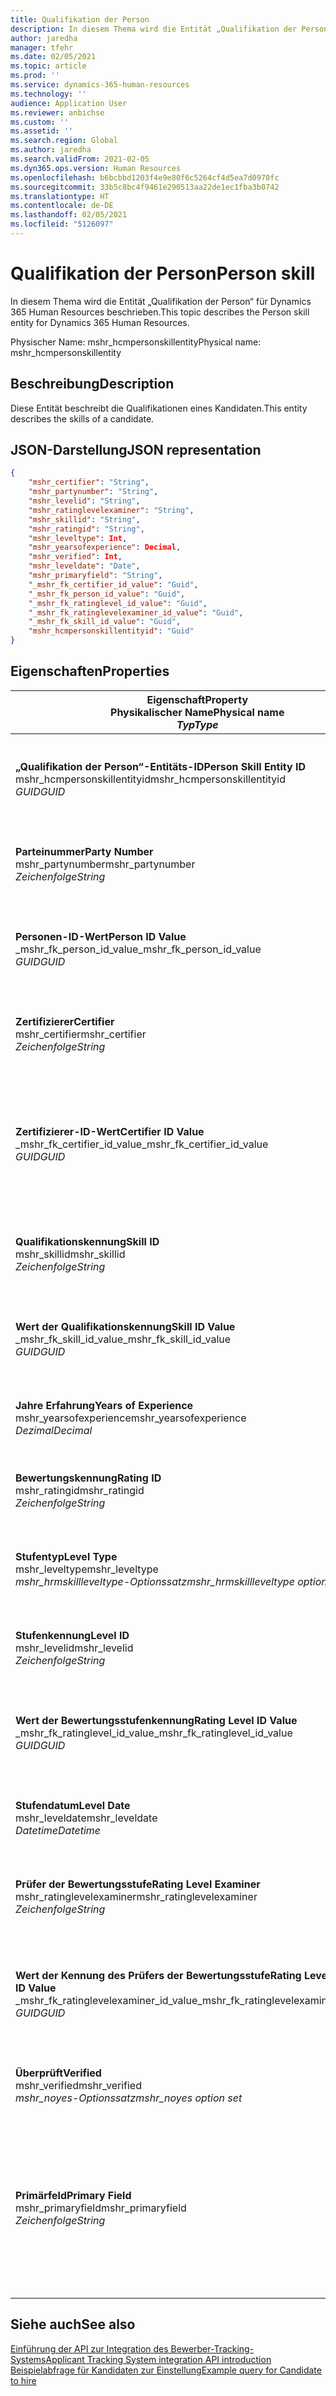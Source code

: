 ```yaml
---
title: Qualifikation der Person
description: In diesem Thema wird die Entität „Qualifikation der Person“ für Dynamics 365 Human Resources beschrieben.
author: jaredha
manager: tfehr
ms.date: 02/05/2021
ms.topic: article
ms.prod: ''
ms.service: dynamics-365-human-resources
ms.technology: ''
audience: Application User
ms.reviewer: anbichse
ms.custom: ''
ms.assetid: ''
ms.search.region: Global
ms.author: jaredha
ms.search.validFrom: 2021-02-05
ms.dyn365.ops.version: Human Resources
ms.openlocfilehash: b6bcbbd1203f4e9e80f6c5264cf4d5ea7d0970fc
ms.sourcegitcommit: 33b5c8bc4f9461e290513aa22de1ec1fba3b0742
ms.translationtype: HT
ms.contentlocale: de-DE
ms.lasthandoff: 02/05/2021
ms.locfileid: "5126097"
---
```

# <a name="person-skill"></a><span data-ttu-id="e40fb-103">Qualifikation der Person</span><span class="sxs-lookup"><span data-stu-id="e40fb-103">Person skill</span></span>

<span data-ttu-id="e40fb-104">In diesem Thema wird die Entität „Qualifikation der Person“ für Dynamics 365 Human Resources beschrieben.</span><span class="sxs-lookup"><span data-stu-id="e40fb-104">This topic describes the Person skill entity for Dynamics 365 Human Resources.</span></span>

<span data-ttu-id="e40fb-105">Physischer Name: mshr_hcmpersonskillentity</span><span class="sxs-lookup"><span data-stu-id="e40fb-105">Physical name: mshr_hcmpersonskillentity</span></span>

## <a name="description"></a><span data-ttu-id="e40fb-106">Beschreibung</span><span class="sxs-lookup"><span data-stu-id="e40fb-106">Description</span></span>

<span data-ttu-id="e40fb-107">Diese Entität beschreibt die Qualifikationen eines Kandidaten.</span><span class="sxs-lookup"><span data-stu-id="e40fb-107">This entity describes the skills of a candidate.</span></span>

## <a name="json-representation"></a><span data-ttu-id="e40fb-108">JSON-Darstellung</span><span class="sxs-lookup"><span data-stu-id="e40fb-108">JSON representation</span></span>

```json
{
    "mshr_certifier": "String",
    "mshr_partynumber": "String",
    "mshr_levelid": "String",
    "mshr_ratinglevelexaminer": "String",
    "mshr_skillid": "String",
    "mshr_ratingid": "String",
    "mshr_leveltype": Int,
    "mshr_yearsofexperience": Decimal,
    "mshr_verified": Int,
    "mshr_leveldate": "Date",
    "mshr_primaryfield": "String",
    "_mshr_fk_certifier_id_value": "Guid",
    "_mshr_fk_person_id_value": "Guid",
    "_mshr_fk_ratinglevel_id_value": "Guid",
    "_mshr_fk_ratinglevelexaminer_id_value": "Guid",
    "_mshr_fk_skill_id_value": "Guid",
    "mshr_hcmpersonskillentityid": "Guid"
}
```

## <a name="properties"></a><span data-ttu-id="e40fb-109">Eigenschaften</span><span class="sxs-lookup"><span data-stu-id="e40fb-109">Properties</span></span>

| <span data-ttu-id="e40fb-110">Eigenschaft</span><span class="sxs-lookup"><span data-stu-id="e40fb-110">Property</span></span><br><span data-ttu-id="e40fb-111">**Physikalischer Name**</span><span class="sxs-lookup"><span data-stu-id="e40fb-111">**Physical name**</span></span><br><span data-ttu-id="e40fb-112">**_Typ_**</span><span class="sxs-lookup"><span data-stu-id="e40fb-112">**_Type_**</span></span> | <span data-ttu-id="e40fb-113">Verwenden</span><span class="sxs-lookup"><span data-stu-id="e40fb-113">Use</span></span> | <span data-ttu-id="e40fb-114">Beschreibung</span><span class="sxs-lookup"><span data-stu-id="e40fb-114">Description</span></span> |
| --- | --- | --- |
| <span data-ttu-id="e40fb-115">**„Qualifikation der Person“-Entitäts-ID**</span><span class="sxs-lookup"><span data-stu-id="e40fb-115">**Person Skill Entity ID**</span></span><br><span data-ttu-id="e40fb-116">mshr_hcmpersonskillentityid</span><span class="sxs-lookup"><span data-stu-id="e40fb-116">mshr_hcmpersonskillentityid</span></span><br><span data-ttu-id="e40fb-117">*GUID*</span><span class="sxs-lookup"><span data-stu-id="e40fb-117">*GUID*</span></span> | <span data-ttu-id="e40fb-118">Schreibgeschützt</span><span class="sxs-lookup"><span data-stu-id="e40fb-118">Read-only</span></span><br><span data-ttu-id="e40fb-119">Erforderlich</span><span class="sxs-lookup"><span data-stu-id="e40fb-119">Required</span></span> | <span data-ttu-id="e40fb-120">Vom System generierter eindeutiger Bezeichner für den Entitätsdatensatz.</span><span class="sxs-lookup"><span data-stu-id="e40fb-120">System-generated unique identifier for the entity record.</span></span> |
| <span data-ttu-id="e40fb-121">**Parteinummer**</span><span class="sxs-lookup"><span data-stu-id="e40fb-121">**Party Number**</span></span><br><span data-ttu-id="e40fb-122">mshr_partynumber</span><span class="sxs-lookup"><span data-stu-id="e40fb-122">mshr_partynumber</span></span><br><span data-ttu-id="e40fb-123">*Zeichenfolge*</span><span class="sxs-lookup"><span data-stu-id="e40fb-123">*String*</span></span> | <span data-ttu-id="e40fb-124">Lesen/Schreiben</span><span class="sxs-lookup"><span data-stu-id="e40fb-124">Read/write</span></span><br><span data-ttu-id="e40fb-125">Erforderlich</span><span class="sxs-lookup"><span data-stu-id="e40fb-125">Required</span></span> |   <span data-ttu-id="e40fb-126">Die Kennung des Datensatzes der zugeordneten Partei (Person).</span><span class="sxs-lookup"><span data-stu-id="e40fb-126">The ID of the associated party (person) record.</span></span> |
| <span data-ttu-id="e40fb-127">**Personen-ID-Wert**</span><span class="sxs-lookup"><span data-stu-id="e40fb-127">**Person ID Value**</span></span><br><span data-ttu-id="e40fb-128">_mshr_fk_person_id_value</span><span class="sxs-lookup"><span data-stu-id="e40fb-128">_mshr_fk_person_id_value</span></span><br><span data-ttu-id="e40fb-129">*GUID*</span><span class="sxs-lookup"><span data-stu-id="e40fb-129">*GUID*</span></span> | <span data-ttu-id="e40fb-130">Schreibgeschützt</span><span class="sxs-lookup"><span data-stu-id="e40fb-130">Read-only</span></span><br><span data-ttu-id="e40fb-131">Erforderlich</span><span class="sxs-lookup"><span data-stu-id="e40fb-131">Required</span></span><br><span data-ttu-id="e40fb-132">Fremdschlüssel: mshr_dirpersonentityid von mshr_dirpersonentity</span><span class="sxs-lookup"><span data-stu-id="e40fb-132">Foreign key: mshr_dirpersonentityid of mshr_dirpersonentity</span></span> | <span data-ttu-id="e40fb-133">Der vom System generierte Bezeichner des Entitätsdatensatzes der Partei (Person).</span><span class="sxs-lookup"><span data-stu-id="e40fb-133">The system-generated identifier of the party (person) entity record.</span></span> |
| <span data-ttu-id="e40fb-134">**Zertifizierer**</span><span class="sxs-lookup"><span data-stu-id="e40fb-134">**Certifier**</span></span><br><span data-ttu-id="e40fb-135">mshr_certifier</span><span class="sxs-lookup"><span data-stu-id="e40fb-135">mshr_certifier</span></span><br><span data-ttu-id="e40fb-136">*Zeichenfolge*</span><span class="sxs-lookup"><span data-stu-id="e40fb-136">*String*</span></span> | <span data-ttu-id="e40fb-137">Lesen/Schreiben</span><span class="sxs-lookup"><span data-stu-id="e40fb-137">Read/write</span></span><br><span data-ttu-id="e40fb-138">Optional</span><span class="sxs-lookup"><span data-stu-id="e40fb-138">Optional</span></span> | <span data-ttu-id="e40fb-139">Die Personalnummer der Arbeitskraft, der diese Qualifikation zertifiziert hat.</span><span class="sxs-lookup"><span data-stu-id="e40fb-139">The personnel number of the worker who certified this skill.</span></span> |
| <span data-ttu-id="e40fb-140">**Zertifizierer-ID-Wert**</span><span class="sxs-lookup"><span data-stu-id="e40fb-140">**Certifier ID Value**</span></span><br><span data-ttu-id="e40fb-141">_mshr_fk_certifier_id_value</span><span class="sxs-lookup"><span data-stu-id="e40fb-141">_mshr_fk_certifier_id_value</span></span><br><span data-ttu-id="e40fb-142">*GUID*</span><span class="sxs-lookup"><span data-stu-id="e40fb-142">*GUID*</span></span> | <span data-ttu-id="e40fb-143">Schreibgeschützt</span><span class="sxs-lookup"><span data-stu-id="e40fb-143">Read-only</span></span><br><span data-ttu-id="e40fb-144">Optional</span><span class="sxs-lookup"><span data-stu-id="e40fb-144">Optional</span></span><br><span data-ttu-id="e40fb-145">Fremdschlüssel: mshr_hcmworkerentityid von mshr_hcmworkerentity</span><span class="sxs-lookup"><span data-stu-id="e40fb-145">Foreign key: mshr_hcmworkerentityid of mshr_hcmworkerentity</span></span> | <span data-ttu-id="e40fb-146">Vom System generierter eindeutiger Bezeichner des Arbeitskraftdatensatzes für die Arbeitskraft, der die Qualifikation zertifiziert hat.</span><span class="sxs-lookup"><span data-stu-id="e40fb-146">System-generated unique identifier of the worker record for the worker who certified the skill.</span></span> |
| <span data-ttu-id="e40fb-147">**Qualifikationskennung**</span><span class="sxs-lookup"><span data-stu-id="e40fb-147">**Skill ID**</span></span><br><span data-ttu-id="e40fb-148">mshr_skillid</span><span class="sxs-lookup"><span data-stu-id="e40fb-148">mshr_skillid</span></span><br><span data-ttu-id="e40fb-149">*Zeichenfolge*</span><span class="sxs-lookup"><span data-stu-id="e40fb-149">*String*</span></span> | <span data-ttu-id="e40fb-150">Lesen/Schreiben</span><span class="sxs-lookup"><span data-stu-id="e40fb-150">Read/write</span></span><br><span data-ttu-id="e40fb-151">Erforderlich</span><span class="sxs-lookup"><span data-stu-id="e40fb-151">Required</span></span> | <span data-ttu-id="e40fb-152">Der Bezeichner der Qualifikation, die in der Human Resources definiert ist.</span><span class="sxs-lookup"><span data-stu-id="e40fb-152">The identifier of the skill defined in Human Resources.</span></span> |
| <span data-ttu-id="e40fb-153">**Wert der Qualifikationskennung**</span><span class="sxs-lookup"><span data-stu-id="e40fb-153">**Skill ID Value**</span></span><br><span data-ttu-id="e40fb-154">_mshr_fk_skill_id_value</span><span class="sxs-lookup"><span data-stu-id="e40fb-154">_mshr_fk_skill_id_value</span></span><br><span data-ttu-id="e40fb-155">*GUID*</span><span class="sxs-lookup"><span data-stu-id="e40fb-155">*GUID*</span></span> | <span data-ttu-id="e40fb-156">Schreibgeschützt</span><span class="sxs-lookup"><span data-stu-id="e40fb-156">Read-only</span></span><br><span data-ttu-id="e40fb-157">Erforderlich</span><span class="sxs-lookup"><span data-stu-id="e40fb-157">Required</span></span><br><span data-ttu-id="e40fb-158">Fremdschlüssel: mshr_hcmskillentityid von mshr_hcmskillentity</span><span class="sxs-lookup"><span data-stu-id="e40fb-158">Foreign key: mshr_hcmskillentityid of mshr_hcmskillentity</span></span> | <span data-ttu-id="e40fb-159">Der vom System generierte Bezeichner der ausgewählten Qualifikation.</span><span class="sxs-lookup"><span data-stu-id="e40fb-159">The system-generated identifier of the selected skill.</span></span> |
| <span data-ttu-id="e40fb-160">**Jahre Erfahrung**</span><span class="sxs-lookup"><span data-stu-id="e40fb-160">**Years of Experience**</span></span><br><span data-ttu-id="e40fb-161">mshr_yearsofexperience</span><span class="sxs-lookup"><span data-stu-id="e40fb-161">mshr_yearsofexperience</span></span><br><span data-ttu-id="e40fb-162">*Dezimal*</span><span class="sxs-lookup"><span data-stu-id="e40fb-162">*Decimal*</span></span> | <span data-ttu-id="e40fb-163">Lesen/Schreiben</span><span class="sxs-lookup"><span data-stu-id="e40fb-163">Read/write</span></span><br><span data-ttu-id="e40fb-164">Optional</span><span class="sxs-lookup"><span data-stu-id="e40fb-164">Optional</span></span> | <span data-ttu-id="e40fb-165">Die Jahre Erfahrung des Kandidaten mit dieser Qualifikation.</span><span class="sxs-lookup"><span data-stu-id="e40fb-165">The years of experience the candidate has in this skill.</span></span> |
| <span data-ttu-id="e40fb-166">**Bewertungskennung**</span><span class="sxs-lookup"><span data-stu-id="e40fb-166">**Rating ID**</span></span><br><span data-ttu-id="e40fb-167">mshr_ratingid</span><span class="sxs-lookup"><span data-stu-id="e40fb-167">mshr_ratingid</span></span><br><span data-ttu-id="e40fb-168">*Zeichenfolge*</span><span class="sxs-lookup"><span data-stu-id="e40fb-168">*String*</span></span> | <span data-ttu-id="e40fb-169">Lesen/Schreiben</span><span class="sxs-lookup"><span data-stu-id="e40fb-169">Read/write</span></span><br><span data-ttu-id="e40fb-170">Erforderlich</span><span class="sxs-lookup"><span data-stu-id="e40fb-170">Required</span></span> | <span data-ttu-id="e40fb-171">Der Bewertungsskalentyp.</span><span class="sxs-lookup"><span data-stu-id="e40fb-171">The rating scale type.</span></span> <span data-ttu-id="e40fb-172">Für diese Entität ist der Wert **Qualifikation**.</span><span class="sxs-lookup"><span data-stu-id="e40fb-172">For this entity, the value is **Skills**.</span></span> |
| <span data-ttu-id="e40fb-173">**Stufentyp**</span><span class="sxs-lookup"><span data-stu-id="e40fb-173">**Level Type**</span></span><br><span data-ttu-id="e40fb-174">mshr_leveltype</span><span class="sxs-lookup"><span data-stu-id="e40fb-174">mshr_leveltype</span></span><br><span data-ttu-id="e40fb-175">*mshr_hrmskillleveltype-Optionssatz*</span><span class="sxs-lookup"><span data-stu-id="e40fb-175">*mshr_hrmskillleveltype option set*</span></span> | <span data-ttu-id="e40fb-176">Lesen/Schreiben</span><span class="sxs-lookup"><span data-stu-id="e40fb-176">Read/write</span></span><br><span data-ttu-id="e40fb-177">Erforderlich</span><span class="sxs-lookup"><span data-stu-id="e40fb-177">Required</span></span> | <span data-ttu-id="e40fb-178">Eine Typkategorisierung für die Stufe, die der Qualifikation zugewiesen ist.</span><span class="sxs-lookup"><span data-stu-id="e40fb-178">A type categorization for the level assigned to the skill.</span></span> |
| <span data-ttu-id="e40fb-179">**Stufenkennung**</span><span class="sxs-lookup"><span data-stu-id="e40fb-179">**Level ID**</span></span><br><span data-ttu-id="e40fb-180">mshr_levelid</span><span class="sxs-lookup"><span data-stu-id="e40fb-180">mshr_levelid</span></span><br><span data-ttu-id="e40fb-181">*Zeichenfolge*</span><span class="sxs-lookup"><span data-stu-id="e40fb-181">*String*</span></span> | <span data-ttu-id="e40fb-182">Lesen/Schreiben</span><span class="sxs-lookup"><span data-stu-id="e40fb-182">Read/write</span></span><br><span data-ttu-id="e40fb-183">Erforderlich</span><span class="sxs-lookup"><span data-stu-id="e40fb-183">Required</span></span> | <span data-ttu-id="e40fb-184">Die Kennung der Bewertungsstufe, die der Kandidat für diese Qualifikation hat.</span><span class="sxs-lookup"><span data-stu-id="e40fb-184">The ID of the Rating Level the candidate has for this skill.</span></span> |
| <span data-ttu-id="e40fb-185">**Wert der Bewertungsstufenkennung**</span><span class="sxs-lookup"><span data-stu-id="e40fb-185">**Rating Level ID Value**</span></span><br><span data-ttu-id="e40fb-186">_mshr_fk_ratinglevel_id_value</span><span class="sxs-lookup"><span data-stu-id="e40fb-186">_mshr_fk_ratinglevel_id_value</span></span><br><span data-ttu-id="e40fb-187">*GUID*</span><span class="sxs-lookup"><span data-stu-id="e40fb-187">*GUID*</span></span> | <span data-ttu-id="e40fb-188">Schreibgeschützt</span><span class="sxs-lookup"><span data-stu-id="e40fb-188">Read-only</span></span><br><span data-ttu-id="e40fb-189">Erforderlich</span><span class="sxs-lookup"><span data-stu-id="e40fb-189">Required</span></span><br><span data-ttu-id="e40fb-190">Fremdschlüssel: mshr_hcmratinglevelentityid von mshr_hcmratinglevelentity</span><span class="sxs-lookup"><span data-stu-id="e40fb-190">Foreign key: mshr_hcmratinglevelentityid of mshr_hcmratinglevelentity</span></span> | <span data-ttu-id="e40fb-191">Der vom System generierte Bezeichner der Bewertungsstufe.</span><span class="sxs-lookup"><span data-stu-id="e40fb-191">The system-generated identifier of the rating level.</span></span> |
| <span data-ttu-id="e40fb-192">**Stufendatum**</span><span class="sxs-lookup"><span data-stu-id="e40fb-192">**Level Date**</span></span><br><span data-ttu-id="e40fb-193">mshr_leveldate</span><span class="sxs-lookup"><span data-stu-id="e40fb-193">mshr_leveldate</span></span><br><span data-ttu-id="e40fb-194">*Datetime*</span><span class="sxs-lookup"><span data-stu-id="e40fb-194">*Datetime*</span></span> | <span data-ttu-id="e40fb-195">Lesen/Schreiben</span><span class="sxs-lookup"><span data-stu-id="e40fb-195">Read/write</span></span><br><span data-ttu-id="e40fb-196">Erforderlich</span><span class="sxs-lookup"><span data-stu-id="e40fb-196">Required</span></span> | <span data-ttu-id="e40fb-197">Das Datum, an dem der Kandidat in der Qualifikation bewertet wurde.</span><span class="sxs-lookup"><span data-stu-id="e40fb-197">The date at which the candidate was rated in the skill.</span></span> |
| <span data-ttu-id="e40fb-198">**Prüfer der Bewertungsstufe**</span><span class="sxs-lookup"><span data-stu-id="e40fb-198">**Rating Level Examiner**</span></span><br><span data-ttu-id="e40fb-199">mshr_ratinglevelexaminer</span><span class="sxs-lookup"><span data-stu-id="e40fb-199">mshr_ratinglevelexaminer</span></span><br><span data-ttu-id="e40fb-200">*Zeichenfolge*</span><span class="sxs-lookup"><span data-stu-id="e40fb-200">*String*</span></span> | <span data-ttu-id="e40fb-201">Lesen/Schreiben</span><span class="sxs-lookup"><span data-stu-id="e40fb-201">Read/write</span></span><br><span data-ttu-id="e40fb-202">Optional</span><span class="sxs-lookup"><span data-stu-id="e40fb-202">Optional</span></span> | <span data-ttu-id="e40fb-203">Die Personalnummer der Arbeitskraft, die diesen Kandidaten bewertet hat.</span><span class="sxs-lookup"><span data-stu-id="e40fb-203">The personnel number of the worker who rated the candidate.</span></span> |
| <span data-ttu-id="e40fb-204">**Wert der Kennung des Prüfers der Bewertungsstufe**</span><span class="sxs-lookup"><span data-stu-id="e40fb-204">**Rating Level Examiner ID Value**</span></span><br><span data-ttu-id="e40fb-205">_mshr_fk_ratinglevelexaminer_id_value</span><span class="sxs-lookup"><span data-stu-id="e40fb-205">_mshr_fk_ratinglevelexaminer_id_value</span></span><br><span data-ttu-id="e40fb-206">*GUID*</span><span class="sxs-lookup"><span data-stu-id="e40fb-206">*GUID*</span></span> | <span data-ttu-id="e40fb-207">Schreibgeschützt</span><span class="sxs-lookup"><span data-stu-id="e40fb-207">Read-only</span></span><br><span data-ttu-id="e40fb-208">Optional</span><span class="sxs-lookup"><span data-stu-id="e40fb-208">Optional</span></span><br><span data-ttu-id="e40fb-209">Fremdschlüssel: mshr_hcmworkerentityid von mshr_hcmworkerentity</span><span class="sxs-lookup"><span data-stu-id="e40fb-209">Foreign key: mshr_hcmworkerentityid of mshr_hcmworkerentity</span></span> | <span data-ttu-id="e40fb-210">Der vom System generierte Bezeichner der Arbeitskraft, die die Qualifikationsstufe des Kandidaten bewertet hat.</span><span class="sxs-lookup"><span data-stu-id="e40fb-210">The system-generated identifier of the worker who examined the candidate’s skill level.</span></span> |
| <span data-ttu-id="e40fb-211">**Überprüft**</span><span class="sxs-lookup"><span data-stu-id="e40fb-211">**Verified**</span></span><br><span data-ttu-id="e40fb-212">mshr_verified</span><span class="sxs-lookup"><span data-stu-id="e40fb-212">mshr_verified</span></span><br><span data-ttu-id="e40fb-213">*mshr_noyes-Optionssatz*</span><span class="sxs-lookup"><span data-stu-id="e40fb-213">*mshr_noyes option set*</span></span> | <span data-ttu-id="e40fb-214">Lesen/Schreiben</span><span class="sxs-lookup"><span data-stu-id="e40fb-214">Read/write</span></span><br><span data-ttu-id="e40fb-215">Erforderlich</span><span class="sxs-lookup"><span data-stu-id="e40fb-215">Required</span></span> | <span data-ttu-id="e40fb-216">Gibt an, ob die bewertete Qualifikationsstufe überprüft wurde.</span><span class="sxs-lookup"><span data-stu-id="e40fb-216">Indicates whether the assessed skill level has been verified.</span></span> |
| <span data-ttu-id="e40fb-217">**Primärfeld**</span><span class="sxs-lookup"><span data-stu-id="e40fb-217">**Primary Field**</span></span><br><span data-ttu-id="e40fb-218">mshr_primaryfield</span><span class="sxs-lookup"><span data-stu-id="e40fb-218">mshr_primaryfield</span></span><br><span data-ttu-id="e40fb-219">*Zeichenfolge*</span><span class="sxs-lookup"><span data-stu-id="e40fb-219">*String*</span></span> | <span data-ttu-id="e40fb-220">Schreibgeschützt</span><span class="sxs-lookup"><span data-stu-id="e40fb-220">Read-only</span></span><br><span data-ttu-id="e40fb-221">Erforderlich</span><span class="sxs-lookup"><span data-stu-id="e40fb-221">Required</span></span> | <span data-ttu-id="e40fb-222">Feld, das als ein weitere Bezeichner des Entitätsdatensatzes verwendet werden kann.</span><span class="sxs-lookup"><span data-stu-id="e40fb-222">Field to be used as an identifier of the entity record.</span></span> <span data-ttu-id="e40fb-223">Kombination aus Parteinummer, Stufentyp Qualifikationskennung und Stufendatum.</span><span class="sxs-lookup"><span data-stu-id="e40fb-223">Combination of party number, level type, skill ID, and level date.</span></span> |

## <a name="see-also"></a><span data-ttu-id="e40fb-224">Siehe auch</span><span class="sxs-lookup"><span data-stu-id="e40fb-224">See also</span></span>

[<span data-ttu-id="e40fb-225">Einführung der API zur Integration des Bewerber-Tracking-Systems</span><span class="sxs-lookup"><span data-stu-id="e40fb-225">Applicant Tracking System integration API introduction</span></span>](hr-admin-integration-ats-api-introduction.md)<br>
[<span data-ttu-id="e40fb-226">Beispielabfrage für Kandidaten zur Einstellung</span><span class="sxs-lookup"><span data-stu-id="e40fb-226">Example query for Candidate to hire</span></span>](hr-admin-integration-ats-api-candidate-to-hire-example-query.md)

